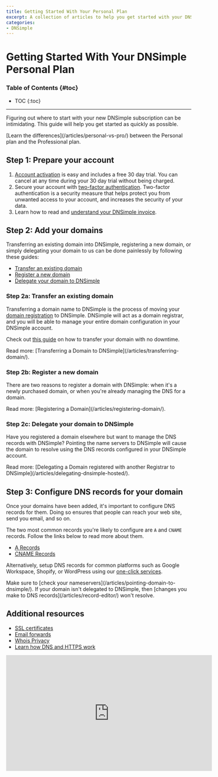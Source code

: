 ```yaml
---
title: Getting Started With Your Personal Plan
excerpt: A collection of articles to help you get started with your DNSimple Personal Plan quickly.
categories:
- DNSimple
---
```


# Getting Started With Your DNSimple Personal Plan

### Table of Contents {#toc}

* TOC
{:toc}

---

Figuring out where to start with your new DNSimple subscription can be intimidating. This guide will help you get started as quickly as possible.

<tip>
[Learn the differences](/articles/personal-vs-pro/) between the Personal plan and the Professional plan.
</tip>

## Step 1: Prepare your account

1. [Account activation](/articles/account-activation/) is easy and includes a free 30 day trial. You can cancel at any time during your 30 day trial without being charged.
2. Secure your account with [two-factor authentication](/articles/two-factor-authentication/). Two-factor authentication is a security measure that helps protect you from unwanted access to your account, and increases the security of your data.
3. Learn how to read and [understand your DNSimple invoice](/articles/understanding-invoice/).

## Step 2: Add your domains

Transferring an existing domain into DNSimple, registering a new domain, or simply delegating your domain to us can be done painlessly by following these guides:

- [Transfer an existing domain](#step-2a-transfer-an-existing-domain)
- [Register a new domain](#step-2b-register-a-new-domain)
- [Delegate your domain to DNSimple](#step-2c-delegate-your-domain-to-dnsimple)

### Step 2a: Transfer an existing domain

Transferring a domain name to DNSimple is the process of moving your [domain registration](https://dnsimple.com/tlds) to DNSimple. DNSimple will act as a domain registrar, and you will be able to manage your entire domain configuration in your DNSimple account.

Check out [this guide](https://dnsimple.com/how-to-transfer-without-downtime) on how to transfer your domain with no downtime.

<info>
Read more: [Transferring a Domain to DNSimple](/articles/transferring-domain/).
</info>

### Step 2b: Register a new domain

There are two reasons to register a domain with DNSimple: when it's a newly purchased domain, or when you're already managing the DNS for a domain.

<info>
Read more: [Registering a Domain](/articles/registering-domain/).
</info>

### Step 2c: Delegate your domain to DNSimple

Have you registered a domain elsewhere but want to manage the DNS records with DNSimple? Pointing the name servers to DNSimple will cause the domain to resolve using the DNS records configured in your DNSimple account.

<info>
Read more: [Delegating a Domain registered with another Registrar to DNSimple](/articles/delegating-dnsimple-hosted/).
</info>

## Step 3: Configure DNS records for your domain

Once your domains have been added, it's important to configure DNS records for them. Doing so ensures that people can reach your web site, send you email, and so on.

The two most common records you're likely to configure are `A` and `CNAME` records. Follow the links below to read more about them.

- [A Records](/articles/a-record/)
- [CNAME Records](/articles/cname-record/)

Alternatively, setup DNS records for common platforms such as Google Workspace, Shopify, or WordPress using our [one-click services](/articles/services/).

<note>
Make sure to [check your nameservers](/articles/pointing-domain-to-dnsimple/). If your domain isn't delegated to DNSimple, then [changes you make to DNS records](/articles/record-editor/) won't resolve.
</note>

## Additional resources

- [SSL certificates](/articles/getting-started-ssl-certificates/)
- [Email forwards](/articles/email-forwarding/)
- [Whois Privacy](/articles/whois-privacy/)
- [Learn how DNS and HTTPS work](https://dnsimple.com/comics)


<center><iframe width="560" height="315" src="https://www.youtube.com/embed/3eqEl6scOvw" frameborder="0" allow="accelerometer; autoplay; clipboard-write; encrypted-media; gyroscope; picture-in-picture" allowfullscreen></iframe></center>
